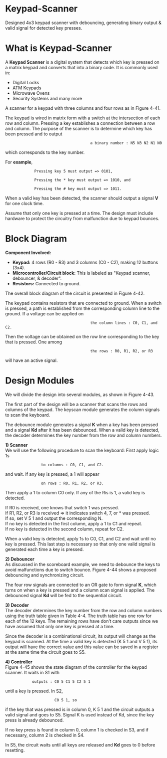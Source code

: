 # Keypad-Scanner
Designed 4x3 keypad scanner with debouncing, generating binary output &amp; valid signal for detected key presses.

# What is Keypad-Scanner
A **Keypad Scanner** is a digital system that detects which key is pressed on a matrix keypad and converts that into a binary code. It is commonly used in:

  - Digital Locks
  - ATM Keypads
  - Microwave Ovens
  - Security Systems and many more

A scanner for a keypad with three columns and four rows 
as in Figure 4-41. 



The keypad is wired in matrix form with a switch at the intersection of each row and column. Pressing a key establishes a connection between a row and column. The purpose of the scanner is to determine which key has been pressed and to output 
                                 
                                          a binary number : N5 N3 N2 N1 N0
                                          
                                          
which corresponds to the key number. 

For **example**, 

                 Pressing key 5 must output => 0101,

                 Pressing the * key must output => 1010, and
                 
                 Pressing the # key must output => 1011. 
                 
When a valid key has been detected, the scanner should output a signal **V** for one clock time. 

Assume that only one key is pressed at a time. The design must include hardware to protect the circuitry from malfunction due to keypad bounces. 


# Block Diagram

**Component Involved:** 
- **Keypad:** 4 rows (R0 - R3) and 3 columns (C0 - C2), making 12 buttons (3x4).
- **Microcontroller/Circuit block:** This is labeled as "Keypad scanner, debouncer, & decoder".
- **Resistors:** Connected to ground.




The overall block diagram of the circuit is presented in Figure 4-42. 

The keypad contains resistors that are connected to ground. When a switch is pressed, a path is established from the corresponding column line to the ground. If a voltage can be applied on 

                                          the column lines : C0, C1, and C2.
                                          
Then the voltage can be obtained on the row line corresponding to the key that is pressed. One among 

                                          the rows : R0, R1, R2, or R3
will have an active signal.



# Design Modules

We will divide the design into several modules, as shown in Figure 4-43.


The first part of the design will be a scanner that scans the rows and columns of the keypad. The keyscan module generates the column signals to scan the keyboard. 


The debounce module generates a signal **K** when a key has been pressed and a signal **Kd** after it has been debounced. When a valid key is detected, the decoder determines the key number from the row and column numbers.


**1) Scanner** <br>
We will use the following procedure to scan the keyboard: First apply logic 1s 
  
                    to columns : C0, C1, and C2.

and wait. 
If any key is pressed, a 1 will appear 

                    on rows : R0, R1, R2, or R3.
                    
Then apply a 1 to column C0 only. If any of the Ris is 1, a valid key is detected. 

If R0 is received, one knows that switch 1 was pressed.  <br>
If R1, R2, or R3 is received => it indicates switch 4, 7, or * was pressed. <br>
If so, set V 5 1 and output the corresponding N. <br>
If no key is detected in the first column, apply a 1 to C1 and repeat. <br> 
If no key is detected in the second column, repeat for C2. <br>

When a valid key is detected, apply 1s to C0, C1, and C2 and wait until no key is pressed. This last step is necessary so 
that only one valid signal is generated each time a key is pressed.



**2) Debouncer** <br>
As discussed in the scoreboard example, we need to debounce the keys to avoid malfunctions due to switch bounce. Figure 4-44 shows a proposed debouncing and 
synchronizing circuit. 

The four row signals are connected to an OR gate to form signal **K**, which turns on when a key is pressed and a column scan signal is applied. 
The debounced signal **Kd** will be fed to the sequential circuit.



**3) Decoder** <br>
The decoder determines the key number from the row and column numbers using the truth table given in Table 4-4. The truth table has one row for each of the 12 keys. 
The remaining rows have don’t care outputs since we have assumed that only one key is pressed at a time. 

Since the decoder is a combinational circuit, its output will change as the keypad is scanned. At the time a valid key is detected (K 5 1 and V 5 1), 
its output will have the correct value and this value can be saved in a register at the same time the circuit goes to S5.

**4) Controller** <br>
Figure 4-45 shows the state diagram of the controller for the keypad scanner. 
It waits in S1 with 

                outputs : C0 5 C1 5 C2 5 1   

until a key is pressed. 
In S2,   

                          C0 5 1, so
                          
if the key that was pressed is in column 0, K 5 1 and the circuit outputs a valid signal and goes to S5. Signal K is used instead of Kd, since the key press is already debounced. 

If no key press is found in column 0, column 1 is checked in S3, and if necessary, column 2 is checked in S4. 

In S5, the circuit waits until all keys are released and **Kd** goes to 0 before resetting.
